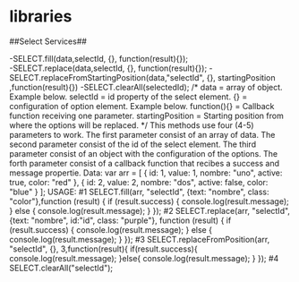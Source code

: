 # libraries

##Select Services##

-SELECT.fill(data,selectId, {}, function(result){});                                                                                     
-SELECT.replace(data,selectId, {}, function(result){});
-SELECT.replaceFromStartingPosition(data,"selectId", {}, startingPosition ,function(result){}) 
-SELECT.clearAll(selectedId);
/*
  data = array of object. Example below.
  selectId = id property of the select element.
  {} = configuration of option element. Example below.
  function(){} = Callback function receiving one parameter.
  startingPosition = Starting position from where the options will be replaced.
*/
  This methods use four (4-5) parameters to work.
  The first parameter consist of an array of data.
  The second parameter consist of the id of the select element.
  The third parameter consist of an object with the configuration of the options.
  The forth parameter consist of a callback function that recibes a success and message propertie.
      Data:  var arr = [
            {
              id: 1,
              value: 1,
              nombre: "uno",
              active: true,
              color: "red"
            },
            {
              id: 2,
              value: 2,
              nombre: "dos",
              active: false,
              color: "blue"
            }
          ];
        USAGE: 
        #1  SELECT.fill(arr, "selectId", {text: "nombre", class: "color"},function (result) {
            if (result.success) {
              console.log(result.message);
            } else {
              console.log(result.message);
            }
          });
        #2 SELECT.replace(arr, "selectId", {text: "nombre", id:"id", class: "purple"}, function (result) {
              if (result.success) {
                console.log(result.message);
              } else {
                console.log(result.message);
              }
            });
        #3 SELECT.replaceFromPosition(arr, "selectId", {}, 3,function(result){
              if(result.success){
                console.log(result.message);
              }else{
                console.log(result.message);
              }
            });
        #4 SELECT.clearAll("selectId");
          
         
          
